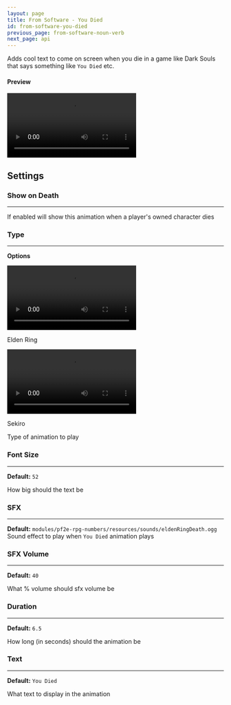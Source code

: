 ```yaml
---
layout: page
title: From Software - You Died
id: from-software-you-died
previous_page: from-software-noun-verb
next_page: api
---
```


Adds cool text to come on screen when you die in a game like Dark Souls that says something like `You Died` etc.

#### Preview

<video controls>
  <source src="../../videos/from-software-you-died-elden-ring.mp4" type="video/mp4">
</video>

## Settings

### Show on Death

---

If enabled will show this animation when a player's owned character dies

### Type

---

**Options**

<div class="video-container">
  <div class="video-column">
    <video controls>
      <source src="../../videos/from-software-you-died-elden-ring.mp4" type="video/mp4">
    </video>
    <p class="caption">Elden Ring</p>
  </div>
  <div class="video-column">
    <video controls>
      <source src="../../videos/from-software-you-died-sekiro.mp4" type="video/mp4">
    </video>
    <p class="caption">Sekiro</p>
  </div>
  <div class="video-column">
  </div>
</div>

Type of animation to play

### Font Size

---

**Default:** `52`

How big should the text be

### SFX

---

**Default:** `modules/pf2e-rpg-numbers/resources/sounds/eldenRingDeath.ogg`
Sound effect to play when `You Died` animation plays

### SFX Volume

---

**Default:** `40`

What % volume should sfx volume be

### Duration

---

**Default:** `6.5`

How long (in seconds) should the animation be

### Text

---

**Default:** `You Died`

What text to display in the animation
